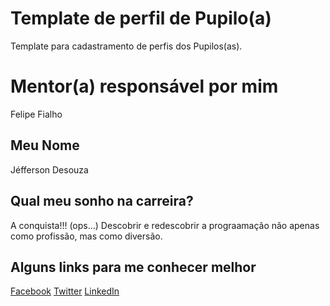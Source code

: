 # Template de perfil de Pupilo(a)

Template para cadastramento de perfis dos Pupilos(as).


# Mentor(a) responsável por mim

Felipe Fialho
## Meu Nome

Jéfferson Desouza

## Qual meu sonho na carreira?

A conquista!!! (ops...) 
Descobrir e redescobrir a prograamação não apenas como profissão, mas como diversão.  

## Alguns links para me conhecer melhor

[Facebook](https://www.facebook.com/marcos.jeffersondesouza)
[Twitter](https://twitter.com/jeffersonsertao)
[LinkedIn](https://www.linkedin.com/in/jeffersondesouzacordel/)
